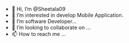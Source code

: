 - 👋 Hi, I’m @Sheetala09
- 👀 I’m interested in develop Mobile Application.
- 🌱 I’m software Developer...
- 💞️ I’m looking to collaborate on ...
- 📫 How to reach me ...

<!---
Sheetala09/Sheetala09 is a ✨ special ✨ repository because its `README.md` (this file) appears on your GitHub profile.
You can click the Preview link to take a look at your changes.
--->

